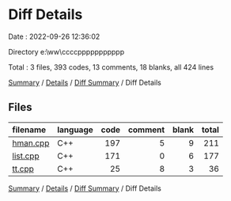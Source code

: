 # Diff Details

Date : 2022-09-26 12:36:02

Directory e:\\ww\\ccccppppppppppp

Total : 3 files,  393 codes, 13 comments, 18 blanks, all 424 lines

[Summary](results.md) / [Details](details.md) / [Diff Summary](diff.md) / Diff Details

## Files
| filename | language | code | comment | blank | total |
| :--- | :--- | ---: | ---: | ---: | ---: |
| [hman.cpp](/hman.cpp) | C++ | 197 | 5 | 9 | 211 |
| [list.cpp](/list.cpp) | C++ | 171 | 0 | 6 | 177 |
| [tt.cpp](/tt.cpp) | C++ | 25 | 8 | 3 | 36 |

[Summary](results.md) / [Details](details.md) / [Diff Summary](diff.md) / Diff Details
